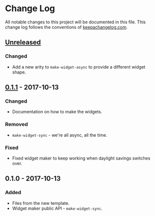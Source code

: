 # Change Log
All notable changes to this project will be documented in this file. This change log follows the conventions of [keepachangelog.com](http://keepachangelog.com/).

## [Unreleased]
### Changed
- Add a new arity to `make-widget-async` to provide a different widget shape.

## [0.1.1] - 2017-10-13
### Changed
- Documentation on how to make the widgets.

### Removed
- `make-widget-sync` - we're all async, all the time.

### Fixed
- Fixed widget maker to keep working when daylight savings switches over.

## 0.1.0 - 2017-10-13
### Added
- Files from the new template.
- Widget maker public API - `make-widget-sync`.

[Unreleased]: https://github.com/your-name/procompare/compare/0.1.1...HEAD
[0.1.1]: https://github.com/your-name/procompare/compare/0.1.0...0.1.1
